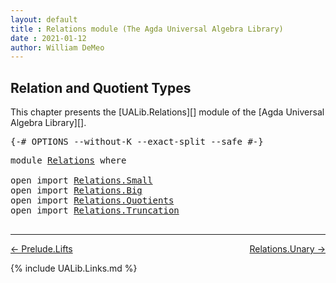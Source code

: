 ```yaml
---
layout: default
title : Relations module (The Agda Universal Algebra Library)
date : 2021-01-12
author: William DeMeo
---
```


## <a id="relation-and-quotient-types">Relation and Quotient Types</a>

This chapter presents the [UALib.Relations][] module of the [Agda Universal Algebra Library][].

<pre class="Agda">
<a id="316" class="Symbol">{-#</a> <a id="320" class="Keyword">OPTIONS</a> <a id="328" class="Pragma">--without-K</a> <a id="340" class="Pragma">--exact-split</a> <a id="354" class="Pragma">--safe</a> <a id="361" class="Symbol">#-}</a>
</pre>

<pre class="Agda">
<a id="390" class="Keyword">module</a> <a id="397" href="Relations.html" class="Module">Relations</a> <a id="407" class="Keyword">where</a>

<a id="414" class="Keyword">open</a> <a id="419" class="Keyword">import</a> <a id="426" href="Relations.Small.html" class="Module">Relations.Small</a>
<a id="442" class="Keyword">open</a> <a id="447" class="Keyword">import</a> <a id="454" href="Relations.Big.html" class="Module">Relations.Big</a>
<a id="468" class="Keyword">open</a> <a id="473" class="Keyword">import</a> <a id="480" href="Relations.Quotients.html" class="Module">Relations.Quotients</a>
<a id="500" class="Keyword">open</a> <a id="505" class="Keyword">import</a> <a id="512" href="Relations.Truncation.html" class="Module">Relations.Truncation</a>

</pre>

-------------------------------------

[← Prelude.Lifts](Prelude.Lifts.html)
<span style="float:right;">[Relations.Unary →](Relations.Small.html)</span>

{% include UALib.Links.md %}
